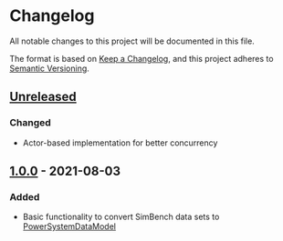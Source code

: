 # Changelog
All notable changes to this project will be documented in this file.

The format is based on [Keep a Changelog](https://keepachangelog.com/en/1.0.0/),
and this project adheres to [Semantic Versioning](https://semver.org/spec/v2.0.0.html).

## [Unreleased]
### Changed
- Actor-based implementation for better concurrency

## [1.0.0] - 2021-08-03
### Added
-   Basic functionality to convert SimBench data sets to [PowerSystemDataModel](https://github.com/ie3-institute/powersystemdatamodel)

[Unreleased]: https://github.com/ie3-institute/simbench2psdm/compare/v1.0...HEAD
[1.0.0]: https://github.com/ie3-institute/simbench2psdm/releases/tag/1.0
